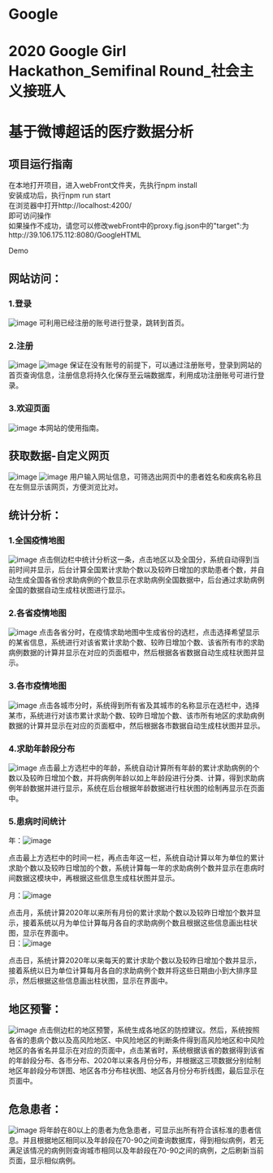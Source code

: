 # Google
# 2020 Google Girl Hackathon_Semifinal Round_社会主义接班人
# 基于微博超话的医疗数据分析
## 项目运行指南
在本地打开项目，进入webFront文件夹，先执行npm install  
安装成功后，执行npm run start  
在浏览器中打开http://localhost:4200/  
即可访问操作  
如果操作不成功，请您可以修改webFront中的proxy.fig.json中的"target":为http://39.106.175.112:8080/GoogleHTML  

Demo
## 网站访问：
### 1.登录 
![image](images/log.png)
可利用已经注册的账号进行登录，跳转到首页。
### 2.注册
![image](https://github.com/nagidvil/Google/blob/master/images/regist.png)
![image](https://github.com/nagidvil/Google/blob/master/images/regist_sucess.png)
保证在没有账号的前提下，可以通过注册账号，登录到网站的首页查询信息，注册信息将持久化保存至云端数据库，利用成功注册账号可进行登录。
### 3.欢迎页面
![image](https://github.com/nagidvil/Google/blob/master/images/weclome.png) 
本网站的使用指南。
## 获取数据-自定义网页
![image](https://github.com/nagidvil/Google/blob/master/images/self.png)
![image](https://github.com/nagidvil/Google/blob/master/images/self_get.png)
 用户输入网址信息，可筛选出网页中的患者姓名和疾病名称且在左侧显示该网页，方便浏览比对。
## 统计分析：
### 1.全国疫情地图
![image](https://github.com/nagidvil/Google/blob/master/images/statistic1.png)
点击侧边栏中统计分析这一条，点击地区以及全国分，系统自动得到当前时间并显示，后台计算全国累计求助个数以及较昨日增加的求助患者个数，并自动生成全国各省份求助病例的个数显示在求助病例全国数据中，后台通过求助病例全国的数据自动生成柱状图进行显示。
### 2.各省疫情地图
![image](https://github.com/nagidvil/Google/blob/master/images/statistic2.png)
点击各省分时，在疫情求助地图中生成省份的选栏，点击选择希望显示的某省信息，系统进行对该省累计求助个数、较昨日增加个数、该省所有市的求助病例数据的计算并显示在对应的页面框中，然后根据各省数据自动生成柱状图并显示。
### 3.各市疫情地图
![image](https://github.com/nagidvil/Google/blob/master/images/statistic3.png)
点击各城市分时，系统得到所有省及其城市的名称显示在选栏中，选择某市，系统进行对该市累计求助个数、较昨日增加个数、该市所有地区的求助病例数据的计算并显示在对应的页面框中，然后根据各市数据自动生成柱状图并显示。
### 4.求助年龄段分布
![image](https://github.com/nagidvil/Google/blob/master/images/statistic4.png)
点击最上方选栏中的年龄，系统自动计算所有年龄的累计求助病例的个数以及较昨日增加个数，并将病例年龄以如上年龄段进行分类、计算，得到求助病例年龄数据并进行显示，系统在后台根据年龄数据进行柱状图的绘制再显示在页面中。
### 5.患病时间统计
年：![image](https://github.com/nagidvil/Google/blob/master/images/statistic5.png)
 
点击最上方选栏中的时间一栏，再点击年这一栏，系统自动计算以年为单位的累计求助个数以及较昨日增加的个数，系统计算每一年的求助病例个数并显示在患病时间数据这模块中，再根据这些信息生成柱状图并显示。        
  
月：![image](https://github.com/nagidvil/Google/blob/master/images/statistic6.png)
 
点击月，系统计算2020年以来所有月份的累计求助个数以及较昨日增加个数并显示，接着系统以月为单位计算每月各自的求助病例个数且根据这些信息画出柱状图，显示在界面中。  
日：![image](https://github.com/nagidvil/Google/blob/master/images/statistic7.png)
 
点击日，系统计算2020年以来每天的累计求助个数以及较昨日增加个数并显示，接着系统以日为单位计算每月各自的求助病例个数并将这些日期由小到大排序显示，然后根据这些信息画出柱状图，显示在界面中。
## 地区预警：
 ![image](https://github.com/nagidvil/Google/blob/master/images/region.png)
点击侧边栏的地区预警，系统生成各地区的防控建议。然后，系统按照各省的患病个数以及高风险地区、中风险地区的判断条件得到高风险地区和中风险地区的各省名并显示在对应的页面中，点击某省时，系统根据该省的数据得到该省的年龄段分布、各市分布、2020年以来各月份分布，并根据这三项数据分别绘制地区年龄段分布饼图、地区各市分布柱状图、地区各月份分布折线图，最后显示在页面中。
## 危急患者：
![image](https://github.com/nagidvil/Google/blob/master/images/critical_patient.png)
将年龄在80以上的患者为危急患者，可显示出所有符合该标准的患者信息。并且根据地区相同以及年龄段在70-90之间查询数据库，得到相似病例，若无满足该情况的病例则查询城市相同以及年龄段在70-90之间的病例，之后刷新当前页面，显示相似病例。

